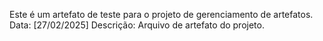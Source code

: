 Este é um artefato de teste para o projeto de gerenciamento de artefatos.
Data: [27/02/2025]
Descrição: Arquivo de artefato do projeto.

